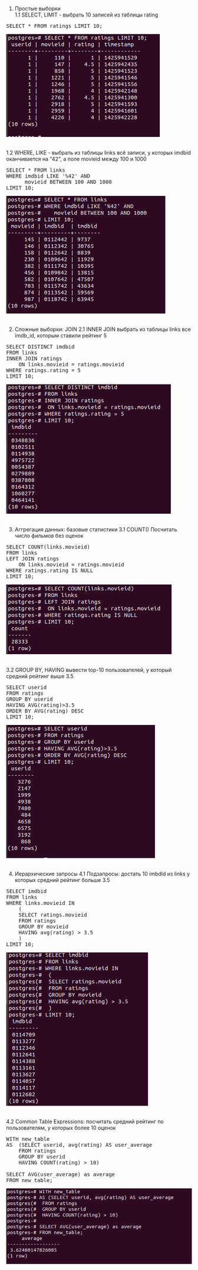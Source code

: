 1. Простые выборки<br/>
1.1 SELECT, LIMIT - выбрать 10 записей из таблицы rating<br/>

<pre>
SELECT * FROM ratings LIMIT 10;
</pre>
<img src="hw2-1.1.png" alt="">
<br/><br/>

1.2 WHERE, LIKE - выбрать из таблицы links всё записи, у которых imdbid оканчивается на "42", а поле movieid между 100 и 1000
<pre>
SELECT * FROM links 
WHERE imdbid LIKE '%42' AND
	  movieid BETWEEN 100 AND 1000
LIMIT 10;
</pre>
<img src="hw2-1.2.png" alt="">
<br/><br/>

2. Сложные выборки: JOIN
2.1 INNER JOIN выбрать из таблицы links все imdb_id, которым ставили рейтинг 5
<pre>
SELECT DISTINCT imdbid 
FROM links 
INNER JOIN ratings
	ON links.movieid = ratings.movieid
WHERE ratings.rating = 5
LIMIT 10;
</pre>
<img src="hw2-2.png" alt="">
<br/><br/>

3. Аггрегация данных: базовые статистики
3.1 COUNT() Посчитать число фильмов без оценок
<pre>
SELECT COUNT(links.movieid)
FROM links
LEFT JOIN ratings
	ON links.movieid = ratings.movieid 
WHERE ratings.rating IS NULL
LIMIT 10;
</pre>
<img src="hw2-3.1.png" alt="">
<br/><br/>

3.2 GROUP BY, HAVING вывести top-10 пользователей, у который средний рейтинг выше 3.5
<pre>
SELECT userid
FROM ratings
GROUP BY userid
HAVING AVG(rating)>3.5
ORDER BY AVG(rating) DESC
LIMIT 10;
</pre>
<img src="hw2-3.2.png" alt="">
<br/><br/>

4. Иерархические запросы
4.1 Подзапросы: достать 10 imbdId из links у которых средний рейтинг больше 3.5
<pre>
SELECT imdbid
FROM links
WHERE links.movieid IN 
	(
	SELECT ratings.movieid
	FROM ratings
	GROUP BY movieid
	HAVING avg(rating) > 3.5
	)
LIMIT 10;
</pre>
<img src="hw2-4.1.png" alt=""><br/><br/>

4.2 Common Table Expressions: посчитать средний рейтинг по пользователям, у которых более 10 оценок
<pre>
WITH new_table
AS	(SELECT userid, avg(rating) AS user_average
	FROM ratings
	GROUP BY userid
	HAVING COUNT(rating) > 10)
	
SELECT AVG(user_average) as average
FROM new_table;
</pre>
<img src="hw2-4.2.png" alt="">
